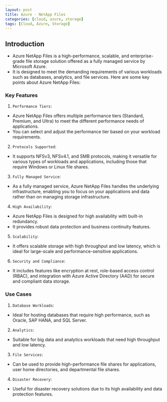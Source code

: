 ```yaml
---
layout: post
title: Azure - NetApp Files
categories: [cloud, azure, storage]
tags: [Cloud, Azure, Storage]
---
```


## Introduction
- Azure NetApp Files is a high-performance, scalable, and enterprise-grade file storage solution offered as a fully managed service by Microsoft Azure. 
- It is designed to meet the demanding requirements of various workloads such as databases, analytics, and file services. Here are some key points about Azure NetApp Files:

### Key Features
1. `Performance Tiers`: 
- Azure NetApp Files offers multiple performance tiers (Standard, Premium, and Ultra) to meet the different performance needs of applications. 
- You can select and adjust the performance tier based on your workload requirements.

2. `Protocols Supported`: 
- It supports NFSv3, NFSv4.1, and SMB protocols, making it versatile for various types of workloads and applications, including those that require Windows or Linux file shares.

3. `Fully Managed Service`: 
- As a fully managed service, Azure NetApp Files handles the underlying infrastructure, enabling you to focus on your applications and data rather than on managing storage infrastructure.

4. `High Availability`: 
- Azure NetApp Files is designed for high availability with built-in redundancy. 
- It provides robust data protection and business continuity features.

5. `Scalability`: 
- It offers scalable storage with high throughput and low latency, which is ideal for large-scale and performance-sensitive applications.

6. `Security and Compliance`: 
- It includes features like encryption at rest, role-based access control (RBAC), and integration with Azure Active Directory (AAD) for secure and compliant data storage.

### Use Cases
1. `Database Workloads`: 
- Ideal for hosting databases that require high performance, such as Oracle, SAP HANA, and SQL Server.
2. `Analytics`: 
- Suitable for big data and analytics workloads that need high throughput and low latency.
3. `File Services`: 
- Can be used to provide high-performance file shares for applications, user home directories, and departmental file shares.
4. `Disaster Recovery`: 
- Useful for disaster recovery solutions due to its high availability and data protection features.